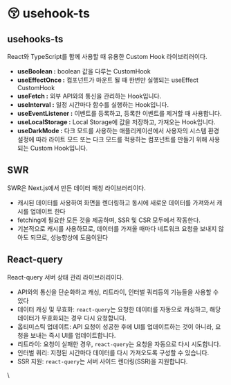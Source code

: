 # 😚 usehook-ts

## usehooks-ts

React와 TypeScript를 함께 사용할 때 유용한 Custom Hook 라이브리러이다.

* **useBoolean :** boolean 값을 다루는 CustomHook
* **useEffectOnce :** 컴포넌트가 마운트 될 때 한번만 실행되는 useEffect CustomHook
* **useFetch :** 외부 API와의 통신을 관리하는 Hook입니다.
* **useInterval :** 일정 시간마다 함수를 실행하는 Hook입니다.
* **useEventListener :** 이벤트를 등록하고, 등록한 이벤트를 제거할 때 사용합니다.
* **useLocalStorage :** Local Storage에 값을 저장하고, 가져오는 Hook입니다.
* **useDarkMode :** 다크 모드를 사용하는 애플리케이션에서 사용자의 시스템 환경 설정에 따라 라이트 모드 또는 다크 모드를 적용하는 컴포넌트를 만들기 위해 사용되는 Custom Hook입니다.

## SWR

SWR은 Next.js에서 만든 데이터 패칭 라이브러리이다.

* 캐시된 데이터를 사용하여 화면을 렌더링하고 동시에 새로운 데이터를 가져와서 캐시를 업데이트 한다&#x20;
* fetching에 필요한 모든 것을 제공하며, SSR 및 CSR 모두에서 작동한다.
* 기본적으로 캐시를 사용하므로, 데이터를 가져올 때마다 네트워크 요청을 보내지 않아도 되므로, 성능향상에 도움이된다

## React-query

React-query 서버 상태 관리 라이브러리이다.

* API와의 통신을 단순화하고 캐싱, 리트라이, 인터벌 쿼리등의 기능들을 사용할 수 있다&#x20;
* 데이터 캐싱 및 무효화: `react-query`는 요청한 데이터를 자동으로 캐싱하고, 해당 데이터가 무효화되는 경우 다시 요청합니다.
* 옵티미스틱 업데이트: API 요청이 성공한 후에 UI를 업데이트하는 것이 아니라, 요청을 보내는 즉시 UI를 업데이트합니다.
* 리트라이: 요청이 실패한 경우, `react-query`는 요청을 자동으로 다시 시도합니다.
* 인터벌 쿼리: 지정된 시간마다 데이터를 다시 가져오도록 구성할 수 있습니다.
* SSR 지원: `react-query`는 서버 사이드 렌더링(SSR)을 지원합니다.

\
